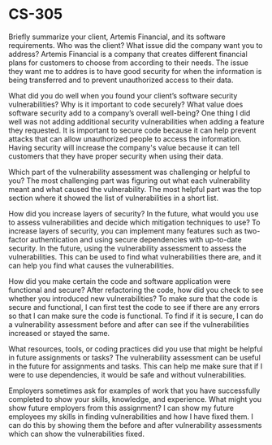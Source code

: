 # CS-305

Briefly summarize your client, Artemis Financial, and its software requirements. Who was the client? What issue did the company want you to address?
Artemis Financial is a company that creates different financial plans for customers to choose from according to their needs. The issue they want me to addres is to have good security for when the information is being transferred and to prevent unauthorized access to their data.

What did you do well when you found your client’s software security vulnerabilities? Why is it important to code securely? What value does software security add to a company’s overall well-being?
One thing I did well was not adding additional security vulnerabilities when adding a feature they requested. It is important to secure code because it can help prevent attacks that can allow unauthorized people to access the information. Having security will increase the company's value because it can tell customers that they have proper security when using their data.

Which part of the vulnerability assessment was challenging or helpful to you?
The most challenging part was figuring out what each vulnerability meant and what caused the vulnerability. The most helpful part was the top section where it showed the list of vulnerabilities in a short list.

How did you increase layers of security? In the future, what would you use to assess vulnerabilities and decide which mitigation techniques to use?
To increase layers of security, you can implement many features such as two-factor authentication and using secure dependencies with up-to-date security. In the future, using the vulnerability assessment to assess the vulnerabilities. This can be used to find what vulnerabilities there are, and it can help you find what causes the vulnerabilities.

How did you make certain the code and software application were functional and secure? After refactoring the code, how did you check to see whether you introduced new vulnerabilities?
To make sure that the code is secure and functional, I can first test the code to see if there are any errors so that I can make sure the code is functional. To find if it is secure, I can do a vulnerability assessment before and after can see if the vulnerabilities increased or stayed the same.

What resources, tools, or coding practices did you use that might be helpful in future assignments or tasks?
The vulnerability assessment can be useful in the future for assignments and tasks. This can help me make sure that if I were to use dependencies, it would be safe and without vulnerabilities.

Employers sometimes ask for examples of work that you have successfully completed to show your skills, knowledge, and experience. What might you show future employers from this assignment?
I can show my future employees my skills in finding vulnerabilities and how I have fixed them. I can do this by showing them the before and after vulnerability assessments which can show the vulnerabilities fixed.
